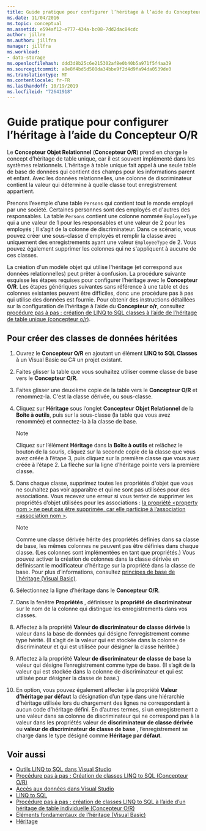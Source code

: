 ```yaml
---
title: Guide pratique pour configurer l’héritage à l’aide du Concepteur O/R
ms.date: 11/04/2016
ms.topic: conceptual
ms.assetid: e594af12-e777-434a-bc08-7dd2dac84cdc
author: jillre
ms.author: jillfra
manager: jillfra
ms.workload:
- data-storage
ms.openlocfilehash: ddd3d8b25c6e215302af8e0b40b5a971f5f4aa39
ms.sourcegitcommit: a8e8f4bd5d508da34bbe9f2d4d9fa94da0539de0
ms.translationtype: MT
ms.contentlocale: fr-FR
ms.lasthandoff: 10/19/2019
ms.locfileid: "72641918"
---
```

# <a name="how-to-configure-inheritance-by-using-the-or-designer"></a>Guide pratique pour configurer l’héritage à l’aide du Concepteur O/R
Le **Concepteur Objet Relationnel** (**Concepteur O/R**) prend en charge le concept d’héritage de table unique, car il est souvent implémenté dans les systèmes relationnels. L'héritage à table unique fait appel à une seule table de base de données qui contient des champs pour les informations parent et enfant. Avec les données relationnelles, une colonne de discriminateur contient la valeur qui détermine à quelle classe tout enregistrement appartient.

Prenons l’exemple d’une table `Persons` qui contient tout le monde employé par une société. Certaines personnes sont des employés et d'autres des responsables. La table `Persons` contient une colonne nommée `EmployeeType` qui a une valeur de 1 pour les responsables et une valeur de 2 pour les employés ; Il s’agit de la colonne de discriminateur. Dans ce scénario, vous pouvez créer une sous-classe d'employés et remplir la classe avec uniquement des enregistrements ayant une valeur `EmployeeType` de 2. Vous pouvez également supprimer les colonnes qui ne s'appliquent à aucune de ces classes.

La création d'un modèle objet qui utilise l'héritage (et correspond aux données relationnelles) peut prêter à confusion. La procédure suivante esquisse les étapes requises pour configurer l’héritage avec le **Concepteur O/R**. Les étapes génériques suivantes sans référence à une table et des colonnes existantes peuvent être difficiles, donc une procédure pas à pas qui utilise des données est fournie. Pour obtenir des instructions détaillées sur la configuration de l’héritage à l’aide du **Concepteur o/r**, consultez [procédure pas à pas : création de LINQ to SQL classes à l’aide de l’héritage de table unique (concepteur o/r)](../data-tools/walkthrough-creating-linq-to-sql-classes-by-using-single-table-inheritance-o-r-designer.md).

## <a name="to-create-inherited-data-classes"></a>Pour créer des classes de données héritées

1. Ouvrez le **Concepteur O/R** en ajoutant un élément **LINQ to SQL Classes** à un Visual Basic ou C# un projet existant.

2. Faites glisser la table que vous souhaitez utiliser comme classe de base vers le **Concepteur O/R**.

3. Faites glisser une deuxième copie de la table vers le **Concepteur O/R** et renommez-la. C'est la classe dérivée, ou sous-classe.

4. Cliquez sur **Héritage** sous l’onglet **Concepteur Objet Relationnel** de la **Boîte à outils**, puis sur la sous-classe (la table que vous avez renommée) et connectez-la à la classe de base.

    > [!NOTE]
    > Cliquez sur l’élément **Héritage** dans la **Boîte à outils** et relâchez le bouton de la souris, cliquez sur la seconde copie de la classe que vous avez créée à l’étape 3, puis cliquez sur la première classe que vous avez créée à l’étape 2. La flèche sur la ligne d’héritage pointe vers la première classe.

5. Dans chaque classe, supprimez toutes les propriétés d'objet que vous ne souhaitez pas voir apparaître et qui ne sont pas utilisées pour des associations. Vous recevez une erreur si vous tentez de supprimer les propriétés d’objet utilisées pour les associations : [la propriété \<property nom > ne peut pas être supprimée, car elle participe à l’association \<association nom >](../data-tools/the-property-property-name-cannot-be-deleted-because-it-is-participating-in-the-association-association-name.md).

    > [!NOTE]
    > Comme une classe dérivée hérite des propriétés définies dans sa classe de base, les mêmes colonnes ne peuvent pas être définies dans chaque classe. (Les colonnes sont implémentées en tant que propriétés.) Vous pouvez activer la création de colonnes dans la classe dérivée en définissant le modificateur d’héritage sur la propriété dans la classe de base. Pour plus d’informations, consultez [principes de base de l’héritage (Visual Basic)](/dotnet/visual-basic/programming-guide/language-features/objects-and-classes/inheritance-basics).

6. Sélectionnez la ligne d’héritage dans le **Concepteur O/R**.

7. Dans la fenêtre **Propriétés** , définissez la **propriété de discriminateur** sur le nom de la colonne qui distingue les enregistrements dans vos classes.

8. Affectez à la propriété **Valeur de discriminateur de classe dérivée** la valeur dans la base de données qui désigne l’enregistrement comme type hérité. (Il s’agit de la valeur qui est stockée dans la colonne de discriminateur et qui est utilisée pour désigner la classe héritée.)

9. Affectez à la propriété **Valeur de discriminateur de classe de base** la valeur qui désigne l’enregistrement comme type de base. (Il s’agit de la valeur qui est stockée dans la colonne de discriminateur et qui est utilisée pour désigner la classe de base.)

10. En option, vous pouvez également affecter à la propriété **Valeur d’héritage par défaut** la désignation d’un type dans une hiérarchie d’héritage utilisée lors du chargement des lignes ne correspondant à aucun code d’héritage défini. En d’autres termes, si un enregistrement a une valeur dans sa colonne de discriminateur qui ne correspond pas à la valeur dans les propriétés valeur de **discriminateur de classe dérivée** ou **valeur de discriminateur de classe de base** , l’enregistrement se charge dans le type désigné comme  **Héritage par défaut**.

## <a name="see-also"></a>Voir aussi

- [Outils LINQ to SQL dans Visual Studio](../data-tools/linq-to-sql-tools-in-visual-studio2.md)
- [Procédure pas à pas : Création de classes LINQ to SQL (Concepteur O/R)](how-to-create-linq-to-sql-classes-mapped-to-tables-and-views-o-r-designer.md)
- [Accès aux données dans Visual Studio](../data-tools/accessing-data-in-visual-studio.md)
- [LINQ to SQL](/dotnet/framework/data/adonet/sql/linq/index)
- [Procédure pas à pas : création de classes LINQ to SQL à l’aide d’un héritage de table individuelle (Concepteur O/R)](../data-tools/walkthrough-creating-linq-to-sql-classes-by-using-single-table-inheritance-o-r-designer.md)
- [Éléments fondamentaux de l’héritage (Visual Basic)](/dotnet/visual-basic/programming-guide/language-features/objects-and-classes/inheritance-basics)
- [Héritage](/dotnet/csharp/programming-guide/classes-and-structs/inheritance)